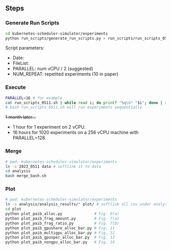 ## Steps

### Generate Run Scripts
```bash
cd kubernetes-scheduler-simulator/experiments
python run_scripts/generate_run_scripts.py > run_scripts/run_scripts_0511.sh
```

Script parameters:
- Date:
- FileList:
- PARALLEL: num vCPU / 2 (suggested)
- NUM_REPEAT: repetited experiments (10 in paper)

### Execute
```bash
PARALLEL=16 # for example
cat run_scripts_0511.sh | while read i; do printf "%q\n" "$i"; done | xargs --max-procs=${PARALLEL} -I CMD bash -c CMD
# bash run_scripts_0511.sh will run experiments sequentially
```

~~1 month later...~~
- 1 hour for 1 experiment on 2 vCPU.
- 16 hours for 1020 experiments on a 256 vCPU machine with PARALLEL=128.

### Merge
```bash
# pwd: kubernetes-scheduler-simulator/experiments
ln -s 2023_0511 data # softlink it to data
cd analysis
bash merge_bash.sh
```

### Plot
```bash
# pwd: kubernetes-scheduler-simulator/experiments
ln -s analysis/analysis_results/* plot/ # softlink all csv under analysis_results/ to plot/
cd plot
python plot_paib_alloc.py              # Fig. 9(a)
python plot_paib_frag_amount.py        # Fig. 7(a)
python plot_paib_frag_ratio.py         # Fig. 7(b)
python plot_paib_gpushare_alloc_bar.py # Fig. 11
python plot_paib_multigpu_alloc_bar.py # Fig. 12
python plot_paib_gpuspec_alloc_bar.py  # Fig. 13
python plot_paib_nongpu_alloc_bar.py   # Fig. 14
```

